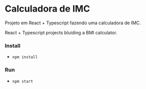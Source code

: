 # Calculadora de IMC

Projeto em React + Typescript fazendo uma calculadora de IMC.

React + Typescript projects bluiding a BMI calculator.

### Install

- `npm install`

### Run

- `npm start`
